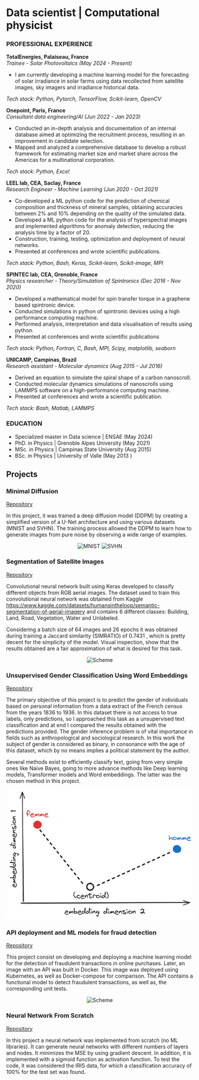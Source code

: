 # Data scientist | Computational physicist
  
### PROFESSIONAL EXPERIENCE
 **TotalEnergies, Palaiseau, France**   
  	*Trainee - Solar Photovoltaics (May 2024 - Present)*

  - I am currently developing a machine learning model for the forecasting of solar irradiance in solar farms using data recollected from satellite images, sky imagers and irradiance historical data.

  _Tech stack: Python, Pytorch, TensorFlow, Scikit-learn, OpenCV_

  **Onepoint, Paris, France**   
	 *Consultant data engineering/AI (Jun 2022 - Jan 2023)* 
	 
   - Conducted an in-depth analysis and documentation of an internal database aimed at optimizing the recruitment process, resulting in an improvement in candidate selection.
   - Mapped and analyzed a comprehensive database to develop a robust framework for estimating market size and market share across the Americas for a multinational corporation.

  _Tech stack: Python, Excel_

  **LEEL lab, CEA, Saclay, France**   
	 *Research Engineer - Machine Learning (Jun 2020 - Oct 2021)*
  
   - Co-developed a ML python code for the prediction of chemical composition and thickness of mineral samples, obtaining accuracies between 2% and 10% depending on the quality of the simulated data.
   - Developed a ML python code for the analysis of hyperspectral images and implemented algorithms for anomaly detection, reducing the analysis time by a factor of 20.
   - Construction, training, testing, optimization and deployment of neural networks.
   - Presented at conferences and wrote scientific publications.  
  
   _Tech stack: Python, Bash, Keras, Scikit-learn, Scikit-image, MPI_

  **SPINTEC lab, CEA, Grenoble, France**   
	 *Physics researcher - Theory/Simulation of Spintronics (Dec 2016 - Nov 2020)*
	
   - Developed a mathematical model for spin transfer torque in a graphene based spintronic device.
   - Conducted simulations in python of spintronic devices using a high performance computing machine.
   - Performed analysis, interpretation and data visualisation of results using python.
   - Presented at conferences and wrote scientific publications

   _Tech stack: Python, Fortran, C, Bash, MPI, Scipy, matplotlib, seaborn_
   
  **UNICAMP, Campinas, Brazil**   
	  *Research assistant - Molecular dynamics (Aug 2015 - Jul 2016)*
	  
   - Derived an equation to simulate the spiral shape of a carbon nanoscroll.
   - Conducted molecular dynamics simulations of nanoscrolls using LAMMPS software on a high-performance computing machine.
   - Presented at conferences and wrote a scientific publication.

  _Tech stack: Bash, Matlab, LAMMPS_

### EDUCATION
    
  - Specialized master in Data science | ENSAE (May 2024)
  - PhD. in Physics | Grenoble Alpes University (May 2021)
  - MSc. in Physics | Campinas State University (Aug 2015)
  - BSc. in Physics | University of Valle (May 2013 )

## Projects
### Minimal Diffusion
[Repository](https://github.com/danalejosolerma/Segmentation_satellite_images)

In this project, it was trained a deep diffusion model (DDPM) by creating a simplified version of a U-Net architecture and using various datasets (MNIST and SVHN). The training process allowed the DDPM to learn how to generate images from pure noise by observing a wide range of examples.
<p align="center">
  <img src="https://github.com/danalejosolerma/portfolio/blob/main/assets/img/gif-mnist.gif?raw=true" alt="MNIST" width="274" height="274" />
  <img src="https://github.com/danalejosolerma/portfolio/blob/main/assets/img/gif-house-numbers.gif?raw=true" alt="SVHN" width="274" height="274" />
</p>

### Segmentation of Satellite Images
[Repository](https://github.com/danalejosolerma/Segmentation_satellite_images)

Convolutional neural network built using Keras developed to classify different objects from RGB aerial images. The dataset used to train this convolutional neural network was obtained from Kaggle https://www.kaggle.com/datasets/humansintheloop/semantic-segmentation-of-aerial-imagery and contains 6 different classes: Building, Land, Road, Vegetation, Water and Unlabeled.

Considering a batch size of 64 images and 26 epochs it was obtained during training a Jaccard similarity (SIMRATIO) of 0.7431 , which is pretty decent for the simplicity of the model. Visual inspection, show that the results obtained are a fair approximation of what is desired for this task.

<p align="center">
	<img src="https://github.com/danalejosolerma/portfolio/blob/main/assets/img/sample_segmentation.png?raw=true" alt="Scheme" />
</p>

### Unsupervised Gender Classification Using Word Embeddings
[Repository](https://github.com/danalejosolerma/NLP-gender-project)

The primary objective of this project is to predict the gender of individuals based on personal information from a data extract of the French census from the years 1836 to 1936. In this dataset there is not access to true labels, only predictions, so I approached this task as a unsupervised text classification and at end I compared the results obtained with the predictions provided. The gender inference problem is of vital importance in fields such as anthropological and sociological research. In this work the subject of gender is considered as binary, in consonance with the age of this dataset, which by no means implies a political statement by the author.

Several methods exist to efficiently classify text, going from very simple ones like Naive Bayes, going to more advance methods like Deep learning models, Transformer models and Word embeddings. The latter was the chosen method in this project.
<p align="center">
	<img src="https://github.com/danalejosolerma/NLP-gender-project/blob/main/scheme.png?raw=true" alt="Scheme" />
</p>

### API deployment and ML models for fraud detection
[Repository](https://github.com/danalejosolerma/P2_datascientest/tree/main)

This project consist on developing and deploying a machine learning model for the detection of fraudulent transactions in online purchases. Later, an image with an API was built in Docker. This image was deployed using Kubernetes, as well as Docker-compose for comparison. The API contains a functional model to detect fraudulent transactions, as well as, the corresponding unit tests.

<p align="center">
	<img src="https://github.com/danalejosolerma/portfolio/blob/main/assets/img/MLs_metrics.png?raw=true" alt="Scheme" width="411" height="137" />
</p>

### Neural Network From Scratch
[Repository](https://github.com/danalejosolerma/Neural-Network)

In this project a neural network was implemented from scratch (no ML libraries). It can generate neural networks with different numbers of layers and nodes. It minimizes the MSE by using gradient descent. In addition, it is implemented with a sigmoid function as activation function. To test the code, it was considered the IRIS data, for which a classification accuracy of 100% for the test set was found.
